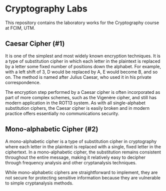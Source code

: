 # Cryptography Labs
This repository contains the laboratory works for the Cryptography course at FCIM, UTM.

## Caesar Cipher (#1)
It is one of the simplest and most widely known encryption techniques. It is a type of substitution cipher in which each letter in the plaintext is replaced by a letter some fixed number of positions down the alphabet. For example, with a left shift of 3, D would be replaced by A, E would become B, and so on. The method is named after Julius Caesar, who used it in his private correspondence.

The encryption step performed by a Caesar cipher is often incorporated as part of more complex schemes, such as the Vigenère cipher, and still has modern application in the ROT13 system. As with all single-alphabet substitution ciphers, the Caesar cipher is easily broken and in modern practice offers essentially no communications security.

## Mono-alphabetic Cipher (#2)
A mono-alphabetic cipher is a type of substitution cipher in cryptography where each letter in the plaintext is replaced with a single, fixed letter in the ciphertext.
In a mono-alphabetic cipher, the substitution remains consistent throughout the entire message, making it relatively easy to decipher through frequency analysis and other cryptanalysis techniques.

While mono-alphabetic ciphers are straightforward to implement, they are not secure for protecting sensitive information because they are vulnerable to simple cryptanalysis methods.

